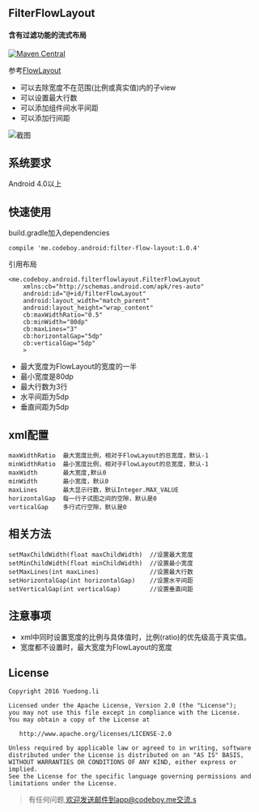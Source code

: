 FilterFlowLayout
---

#### **含有过滤功能的流式布局**

[![Maven Central](https://maven-badges.herokuapp.com/maven-central/me.codeboy.android/filter-flow-layout/badge.svg)](https://maven-badges.herokuapp.com/maven-central/me.codeboy.android/filter-flow-layout)

参考[FlowLayout](https://github.com/blazsolar/FlowLayout)

- 可以去除宽度不在范围(比例或真实值)内的子view
- 可以设置最大行数
- 可以添加组件间水平间距
- 可以添加行间距

![截图](./filter-flow-layout-small.png)

## 系统要求
Android 4.0以上

## 快速使用

build.gradle加入dependencies

    compile 'me.codeboy.android:filter-flow-layout:1.0.4'

引用布局

    <me.codeboy.android.filterflowlayout.FilterFlowLayout
        xmlns:cb="http://schemas.android.com/apk/res-auto"
        android:id="@+id/filterFlowLayout"
        android:layout_width="match_parent"
        android:layout_height="wrap_content"
        cb:maxWidthRatio="0.5"
        cb:minWidth="80dp"
        cb:maxLines="3"
        cb:horizontalGap="5dp"
        cb:verticalGap="5dp"
        >

- 最大宽度为FlowLayout的宽度的一半
- 最小宽度是80dp
- 最大行数为3行
- 水平间距为5dp
- 垂直间距为5dp

## xml配置
    maxWidthRatio  最大宽度比例，相对于FlowLayout的总宽度，默认-1
    minWidthRatio  最小宽度比例，相对于FlowLayout的总宽度，默认-1
    maxWidth       最大宽度,默认0
    minWidth       最小宽度，默认0
    maxLines       最大显示行数，默认Integer.MAX_VALUE
    horizontalGap  每一行子试图之间的空隙，默认是0
    verticalGap    多行式行空隙，默认是0


## 相关方法

    setMaxChildWidth(float maxChildWidth)  //设置最大宽度
    setMinChildWidth(float minChildWidth)  //设置最小宽度
    setMaxLines(int maxLines)              //设置最大行数
    setHorizontalGap(int horizontalGap)    //设置水平间距
    setVerticalGap(int verticalGap)        //设置垂直间距


## 注意事项

- xml中同时设置宽度的比例与具体值时，比例(ratio)的优先级高于真实值。
- 宽度都不设置时，最大宽度为FlowLayout的宽度


## License

```
Copyright 2016 Yuedong.li

Licensed under the Apache License, Version 2.0 (the "License");
you may not use this file except in compliance with the License.
You may obtain a copy of the License at

   http://www.apache.org/licenses/LICENSE-2.0

Unless required by applicable law or agreed to in writing, software
distributed under the License is distributed on an "AS IS" BASIS,
WITHOUT WARRANTIES OR CONDITIONS OF ANY KIND, either express or implied.
See the License for the specific language governing permissions and
limitations under the License.
```

> 有任何问题,欢迎发送邮件到app@codeboy.me交流.s
